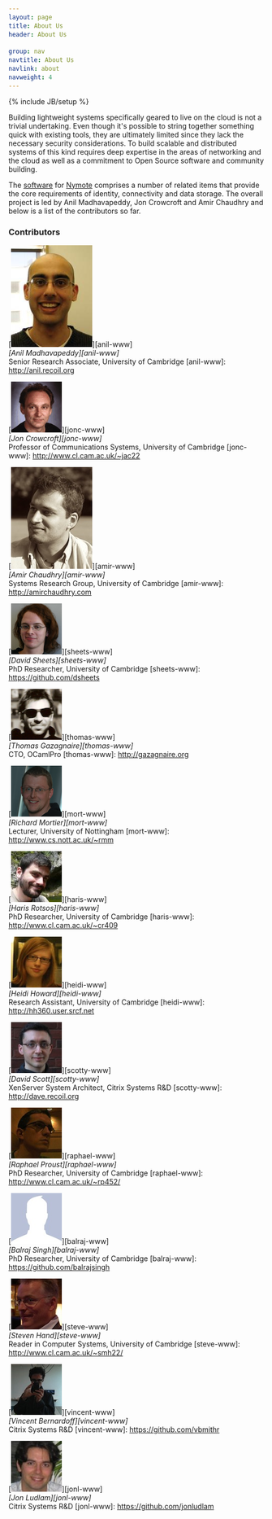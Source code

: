 ```yaml
---
layout: page
title: About Us
header: About Us

group: nav
navtitle: About Us
navlink: about
navweight: 4
---
```

{% include JB/setup %}

Building lightweight systems specifically geared to live on the cloud is not 
a trivial undertaking.  Even though it's possible to string together 
something quick with existing tools, they are ultimately limited since they 
lack the necessary security considerations.  To build scalable and 
distributed systems of this kind requires deep expertise in the areas of 
networking and the cloud as well as a commitment to Open Source software and community building.

The [software](../software) for [Nymote]({{site.production_url}}) comprises 
a number of related items that provide the core requirements of identity, 
connectivity and data storage.  The overall project is led by Anil 
Madhavapeddy, Jon Crowcroft and Amir Chaudhry and below is a list of the 
contributors so far.

<!-- Those are the people who understand what is practicable and how to sensibly construct, test and deploy such products. -->

### Contributors

[![Anil](/images/mugshots/anil.jpg)][anil-www]  
*[Anil Madhavapeddy][anil-www]*  
Senior Research Associate, University of Cambridge
[anil-www]: http://anil.recoil.org

[![Jon](/images/mugshots/jonc.gif)][jonc-www]  
*[Jon Crowcroft][jonc-www]*  
Professor of Communications Systems, University of Cambridge
[jonc-www]: http://www.cl.cam.ac.uk/~jac22

[![Amir](/images/mugshots/amir.jpg)][amir-www]  
*[Amir Chaudhry][amir-www]*  
Systems Research Group, University of Cambridge
[amir-www]: http://amirchaudhry.com

[![David](/images/mugshots/sheets.png)][sheets-www]  
*[David Sheets][sheets-www]*  
PhD Researcher, University of Cambridge
[sheets-www]: https://github.com/dsheets

[![Thomas](/images/mugshots/tg.png)][thomas-www]  
*[Thomas Gazagnaire][thomas-www]*  
CTO, OCamlPro
[thomas-www]: http://gazagnaire.org

[![mort](/images/mugshots/mort.png)][mort-www]  
*[Richard Mortier][mort-www]*  
Lecturer, University of Nottingham
[mort-www]: http://www.cs.nott.ac.uk/~rmm

[![haris](/images/mugshots/haris.jpg)][haris-www]  
*[Haris Rotsos][haris-www]*  
PhD Researcher, University of Cambridge
[haris-www]: http://www.cl.cam.ac.uk/~cr409

[![heidi](/images/mugshots/heidi.jpg)][heidi-www]  
*[Heidi Howard][heidi-www]*  
Research Assistant, University of Cambridge
[heidi-www]: http://hh360.user.srcf.net

[![David](/images/mugshots/djs.jpg)][scotty-www]  
*[David Scott][scotty-www]*  
XenServer System Architect, Citrix Systems R&D
[scotty-www]: http://dave.recoil.org

[![Raphael](/images/mugshots/raphael.jpg)][raphael-www]  
*[Raphael Proust][raphael-www]*  
PhD Researcher, University of Cambridge
[raphael-www]: http://www.cl.cam.ac.uk/~rp452/

[![Balraj](/images/mugshots/default.jpg)][balraj-www]  
*[Balraj Singh][balraj-www]*  
PhD Researcher, University of Cambridge
[balraj-www]: https://github.com/balrajsingh

[![Steve](/images/mugshots/smh.jpg)][steve-www]  
*[Steven Hand][steve-www]*  
Reader in Computer Systems, University of Cambridge
[steve-www]: http://www.cl.cam.ac.uk/~smh22/

[![Vincent](/images/mugshots/vb.jpg)][vincent-www]  
*[Vincent Bernardoff][vincent-www]*  
Citrix Systems R&D
[vincent-www]: https://github.com/vbmithr

[![Vincent](/images/mugshots/jludlam.jpg)][jonl-www]  
*[Jon Ludlam][jonl-www]*  
Citrix Systems R&D
[jonl-www]: https://github.com/jonludlam


<!--
## Approach

Lorem ipsum dolor sit amet, consectetur adipisicing elit, sed do eiusmod tempor incididunt ut labore et dolore magna aliqua. Ut enim ad minim veniam, quis nostrud exercitation ullamco laboris nisi ut aliquip ex ea commodo consequat. Duis aute irure dolor in reprehenderit in voluptate velit esse cillum dolore eu fugiat nulla pariatur. Excepteur sint occaecat cupidatat non proident, sunt in culpa qui officia deserunt mollit anim id est laborum
-->

<!--- #### credits

- Jekyll-bootstrap
- GitHub Pages
- Bootswatch theme

-->